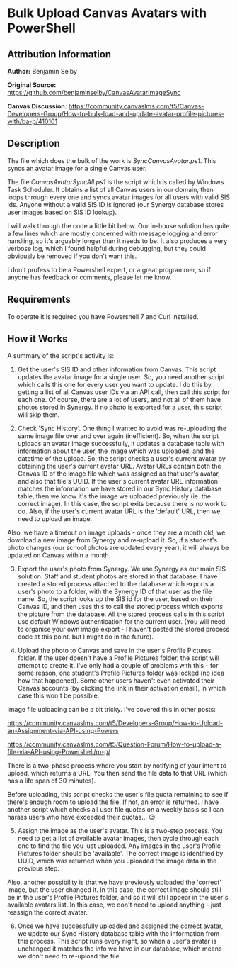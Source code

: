 # Bulk Upload Canvas Avatars with PowerShell

## Attribution Information

**Author:** Benjamin Selby

**Original Source:** <https://github.com/benjaminselby/CanvasAvatarImageSync>

**Canvas Discussion:** <https://community.canvaslms.com/t5/Canvas-Developers-Group/How-to-bulk-load-and-update-avatar-profile-pictures-with/ba-p/410101>

## Description

The file which does the bulk of the work is *SyncCanvasAvatar.ps1*. This syncs an avatar image for a single Canvas user.

The file *CanvasAvatarSyncAll.ps1* is the script which is called by Windows Task Scheduler. It obtains a list of all Canvas users in our domain, then loops through every one and syncs avatar images for all users with valid SIS ids. Anyone without a valid SIS ID is ignored (our Synergy database stores user images based on SIS ID lookup).

I will walk through the code a little bit below. Our in-house solution has quite a few lines which are mostly concerned with message logging and error handling, so it's arguably longer than it needs to be. It also produces a very verbose log, which I found helpful during debugging, but they could obviously be removed if you don't want this.

I don't profess to be a Powershell expert, or a great programmer, so if anyone has feedback or comments, please let me know.

## Requirements
To operate it is required you have Powershell 7 and Curl installed.

## How it Works

A summary of the script's activity is:

1. Get the user's SIS ID and other information from Canvas. This script updates the avatar image for a single user. So, you need another script which calls this one for every user you want to update. I do this by getting a list of all Canvas user IDs via an API call, then call this script for each one. Of course, there are a lot of users, and not all of them have photos stored in Synergy. If no photo is exported for a user, this script will skip them.

2. Check 'Sync History'. One thing I wanted to avoid was re-uploading the same image file over and over again (inefficient). So, when the script uploads an avatar image successfully, it updates a database table with information about the user, the image which was uploaded, and the datetime of the upload. So, the script checks a user's current avatar by obtaining the user's current avatar URL. Avatar URLs contain both the Canvas ID of the image file which was assigned as that user's avatar, and also that file's UUID. If the user's current avatar URL information matches the information we have stored in our Sync History database table, then we know it's the image we uploaded previously (ie. the correct image). In this case, the script exits because there is no work to do. Also, if the user's current avatar URL is the 'default' URL, then we need to upload an image.

Also, we have a timeout on image uploads - once they are a month old, we download a new image from Synergy and re-upload it. So, if a student's photo changes (our school photos are updated every year), it will always be updated on Canvas within a month.

3. Export the user's photo from Synergy. We use Synergy as our main SIS solution. Staff and student photos are stored in that database. I have created a stored process attached to the database which exports a user's photo to a folder, with the Synergy ID of that user as the file name. So, the script looks up the SIS id for the user, based on their Canvas ID, and then uses this to call the stored process which exports the picture from the database. All the stored process calls in this script use default Windows authentication for the current user. (You will need to organise your own image export - I haven't posted the stored process code at this point, but I might do in the future).

4. Upload the photo to Canvas and save in the user's Profile Pictures folder. If the user doesn't have a Profile Pictures folder, the script will attempt to create it. I've only had a couple of problems with this - for some reason, one student's Profile Pictures folder was locked (no idea how that happened). Some other users haven't even activated their Canvas accounts (by clicking the link in their activation email), in which case this won't be possible.

Image file uploading can be a bit tricky. I've covered this in other posts:

<https://community.canvaslms.com/t5/Developers-Group/How-to-Upload-an-Assignment-via-API-using-Powers>

<https://community.canvaslms.com/t5/Question-Forum/How-to-upload-a-file-via-API-using-Powershell/m-p/>

There is a two-phase process where you start by notifying of your intent to upload, which returns a URL. You then send the file data to that URL (which has a life span of 30 minutes).

Before uploading, this script checks the user's file quota remaining to see if there's enough room to upload the file. If not, an error is returned. I have another script which checks all user file quotas on a weekly basis so I can harass users who have exceeded their quotas... 😉

5. Assign the image as the user's avatar. This is a two-step process. You need to get a list of available avatar images, then cycle through each one to find the file you just uploaded. Any images in the user's Profile Pictures folder should be 'available'. The correct image is identified by UUID, which was returned when you uploaded the image data in the previous step.

Also, another possibility is that we have previously uploaded the 'correct' image, but the user changed it. In this case, the correct image should still be in the user's Profile Pictures folder, and so it will still appear in the user's available avatars list. In this case, we don't need to upload anything - just reassign the correct avatar.

6. Once we have successfully uploaded and assigned the correct avatar, we update our Sync History database table with the information from this process. This script runs every night, so when a user's avatar is unchanged it matches the info we have in our database, which means we don't need to re-upload the file.
